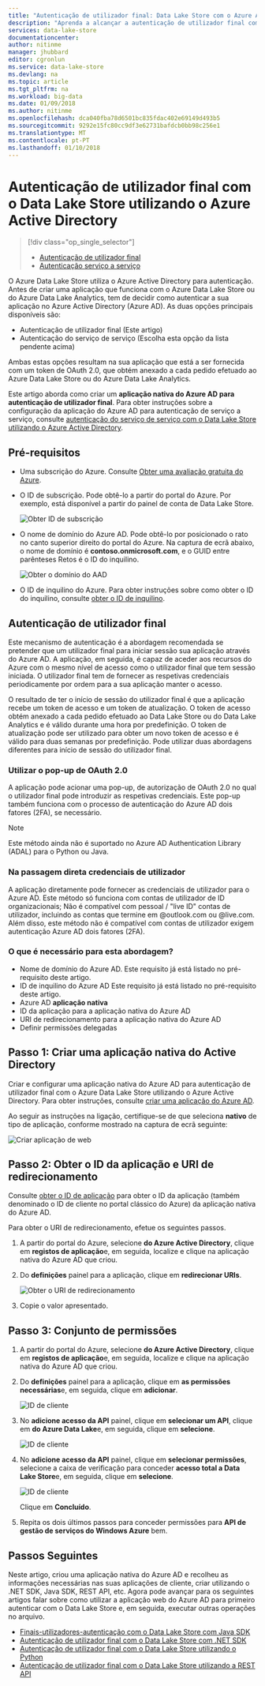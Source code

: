 ```yaml
---
title: "Autenticação de utilizador final: Data Lake Store com o Azure Active Directory | Microsoft Docs"
description: "Aprenda a alcançar a autenticação de utilizador final com o Data Lake Store utilizando o Azure Active Directory"
services: data-lake-store
documentationcenter: 
author: nitinme
manager: jhubbard
editor: cgronlun
ms.service: data-lake-store
ms.devlang: na
ms.topic: article
ms.tgt_pltfrm: na
ms.workload: big-data
ms.date: 01/09/2018
ms.author: nitinme
ms.openlocfilehash: dca040fba78d6501bc835fdac402e69149d493b5
ms.sourcegitcommit: 9292e15fc80cc9df3e62731bafdcb0bb98c256e1
ms.translationtype: MT
ms.contentlocale: pt-PT
ms.lasthandoff: 01/10/2018
---
```

# <a name="end-user-authentication-with-data-lake-store-using-azure-active-directory"></a>Autenticação de utilizador final com o Data Lake Store utilizando o Azure Active Directory
> [!div class="op_single_selector"]
> * [Autenticação de utilizador final](data-lake-store-end-user-authenticate-using-active-directory.md)
> * [Autenticação serviço a serviço](data-lake-store-service-to-service-authenticate-using-active-directory.md)
> 
> 

O Azure Data Lake Store utiliza o Azure Active Directory para autenticação. Antes de criar uma aplicação que funciona com o Azure Data Lake Store ou do Azure Data Lake Analytics, tem de decidir como autenticar a sua aplicação no Azure Active Directory (Azure AD). As duas opções principais disponíveis são:

* Autenticação de utilizador final (Este artigo)
* Autenticação do serviço de serviço (Escolha esta opção da lista pendente acima)

Ambas estas opções resultam na sua aplicação que está a ser fornecida com um token de OAuth 2.0, que obtém anexado a cada pedido efetuado ao Azure Data Lake Store ou do Azure Data Lake Analytics.

Este artigo aborda como criar um **aplicação nativa do Azure AD para autenticação de utilizador final**. Para obter instruções sobre a configuração da aplicação do Azure AD para autenticação de serviço a serviço, consulte [autenticação do serviço de serviço com o Data Lake Store utilizando o Azure Active Directory](data-lake-store-authenticate-using-active-directory.md).

## <a name="prerequisites"></a>Pré-requisitos
* Uma subscrição do Azure. Consulte [Obter uma avaliação gratuita do Azure](https://azure.microsoft.com/pricing/free-trial/).

* O ID de subscrição. Pode obtê-lo a partir do portal do Azure. Por exemplo, está disponível a partir do painel de conta de Data Lake Store.
  
    ![Obter ID de subscrição](./media/data-lake-store-end-user-authenticate-using-active-directory/get-subscription-id.png)

* O nome de domínio do Azure AD. Pode obtê-lo por posicionado o rato no canto superior direito do portal do Azure. Na captura de ecrã abaixo, o nome de domínio é **contoso.onmicrosoft.com**, e o GUID entre parênteses Retos é o ID do inquilino. 
  
    ![Obter o domínio do AAD](./media/data-lake-store-end-user-authenticate-using-active-directory/get-aad-domain.png)

* O ID de inquilino do Azure. Para obter instruções sobre como obter o ID do inquilino, consulte [obter o ID de inquilino](../azure-resource-manager/resource-group-create-service-principal-portal.md#get-tenant-id).

## <a name="end-user-authentication"></a>Autenticação de utilizador final
Este mecanismo de autenticação é a abordagem recomendada se pretender que um utilizador final para iniciar sessão sua aplicação através do Azure AD. A aplicação, em seguida, é capaz de aceder aos recursos do Azure com o mesmo nível de acesso como o utilizador final que tem sessão iniciada. O utilizador final tem de fornecer as respetivas credenciais periodicamente por ordem para a sua aplicação manter o acesso.

O resultado de ter o início de sessão do utilizador final é que a aplicação recebe um token de acesso e um token de atualização. O token de acesso obtém anexado a cada pedido efetuado ao Data Lake Store ou do Data Lake Analytics e é válido durante uma hora por predefinição. O token de atualização pode ser utilizado para obter um novo token de acesso e é válido para duas semanas por predefinição. Pode utilizar duas abordagens diferentes para início de sessão do utilizador final.

### <a name="using-the-oauth-20-pop-up"></a>Utilizar o pop-up de OAuth 2.0
A aplicação pode acionar uma pop-up, de autorização de OAuth 2.0 no qual o utilizador final pode introduzir as respetivas credenciais. Este pop-up também funciona com o processo de autenticação do Azure AD dois fatores (2FA), se necessário. 

> [!NOTE]
> Este método ainda não é suportado no Azure AD Authentication Library (ADAL) para o Python ou Java.
> 
> 

### <a name="directly-passing-in-user-credentials"></a>Na passagem direta credenciais de utilizador
A aplicação diretamente pode fornecer as credenciais de utilizador para o Azure AD. Este método só funciona com contas de utilizador de ID organizacionais; Não é compatível com pessoal / "live ID" contas de utilizador, incluindo as contas que termine em @outlook.com ou @live.com. Além disso, este método não é compatível com contas de utilizador exigem autenticação Azure AD dois fatores (2FA).

### <a name="what-do-i-need-for-this-approach"></a>O que é necessário para esta abordagem?
* Nome de domínio do Azure AD. Este requisito já está listado no pré-requisito deste artigo.
* ID de inquilino do Azure AD Este requisito já está listado no pré-requisito deste artigo.
* Azure AD **aplicação nativa**
* ID da aplicação para a aplicação nativa do Azure AD
* URI de redirecionamento para a aplicação nativa do Azure AD
* Definir permissões delegadas


## <a name="step-1-create-an-active-directory-native-application"></a>Passo 1: Criar uma aplicação nativa do Active Directory

Criar e configurar uma aplicação nativa do Azure AD para autenticação de utilizador final com o Azure Data Lake Store utilizando o Azure Active Directory. Para obter instruções, consulte [criar uma aplicação do Azure AD](../azure-resource-manager/resource-group-create-service-principal-portal.md).

Ao seguir as instruções na ligação, certifique-se de que seleciona **nativo** de tipo de aplicação, conforme mostrado na captura de ecrã seguinte:

![Criar aplicação de web](./media/data-lake-store-end-user-authenticate-using-active-directory/azure-active-directory-create-native-app.png "aplicação nativa de criação")

## <a name="step-2-get-application-id-and-redirect-uri"></a>Passo 2: Obter o ID da aplicação e URI de redirecionamento

Consulte [obter o ID de aplicação](../azure-resource-manager/resource-group-create-service-principal-portal.md#get-application-id-and-authentication-key) para obter o ID da aplicação (também denominado o ID de cliente no portal clássico do Azure) da aplicação nativa do Azure AD.

Para obter o URI de redirecionamento, efetue os seguintes passos.

1. A partir do portal do Azure, selecione **do Azure Active Directory**, clique em **registos de aplicação**e, em seguida, localize e clique na aplicação nativa do Azure AD que criou.

2. Do **definições** painel para a aplicação, clique em **redirecionar URIs**.

    ![Obter o URI de redirecionamento](./media/data-lake-store-end-user-authenticate-using-active-directory/azure-active-directory-redirect-uri.png)

3. Copie o valor apresentado.


## <a name="step-3-set-permissions"></a>Passo 3: Conjunto de permissões

1. A partir do portal do Azure, selecione **do Azure Active Directory**, clique em **registos de aplicação**e, em seguida, localize e clique na aplicação nativa do Azure AD que criou.

2. Do **definições** painel para a aplicação, clique em **as permissões necessárias**e, em seguida, clique em **adicionar**.

    ![ID de cliente](./media/data-lake-store-end-user-authenticate-using-active-directory/aad-end-user-auth-set-permission-1.png)

3. No **adicione acesso da API** painel, clique em **selecionar um API**, clique em **do Azure Data Lake**e, em seguida, clique em **selecione**.

    ![ID de cliente](./media/data-lake-store-end-user-authenticate-using-active-directory/aad-end-user-auth-set-permission-2.png)
 
4.  No **adicione acesso da API** painel, clique em **selecionar permissões**, selecione a caixa de verificação para conceder **acesso total a Data Lake Store**e, em seguida, clique em **selecione**.

    ![ID de cliente](./media/data-lake-store-end-user-authenticate-using-active-directory/aad-end-user-auth-set-permission-3.png)

    Clique em **Concluído**.

5. Repita os dois últimos passos para conceder permissões para **API de gestão de serviços do Windows Azure** bem.
   
## <a name="next-steps"></a>Passos Seguintes
Neste artigo, criou uma aplicação nativa do Azure AD e recolheu as informações necessárias nas suas aplicações de cliente, criar utilizando o .NET SDK, Java SDK, REST API, etc. Agora pode avançar para os seguintes artigos falar sobre como utilizar a aplicação web do Azure AD para primeiro autenticar com o Data Lake Store e, em seguida, executar outras operações no arquivo.

* [Finais-utilizadores-autenticação com o Data Lake Store com Java SDK](data-lake-store-end-user-authenticate-java-sdk.md)
* [Autenticação de utilizador final com o Data Lake Store com .NET SDK](data-lake-store-end-user-authenticate-net-sdk.md)
* [Autenticação de utilizador final com o Data Lake Store utilizando o Python](data-lake-store-end-user-authenticate-python.md)
* [Autenticação de utilizador final com o Data Lake Store utilizando a REST API](data-lake-store-end-user-authenticate-rest-api.md)

